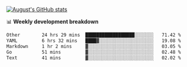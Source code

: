 
[![August's GitHub stats](https://github-readme-stats.vercel.app/api?username=zou-weidong&show_icons=true&theme=radical)](https://github.com/zou-weidong)


📊 **Weekly development breakdown**
<!--START_SECTION:waka-->

```txt
Other        24 hrs 29 mins  ██████████████████░░░░░░░   71.42 %
YAML         6 hrs 32 mins   ████▓░░░░░░░░░░░░░░░░░░░░   19.08 %
Markdown     1 hr 2 mins     ▓░░░░░░░░░░░░░░░░░░░░░░░░   03.05 %
Go           51 mins         ▓░░░░░░░░░░░░░░░░░░░░░░░░   02.48 %
Text         41 mins         ▓░░░░░░░░░░░░░░░░░░░░░░░░   02.02 %
```

<!--END_SECTION:waka-->
